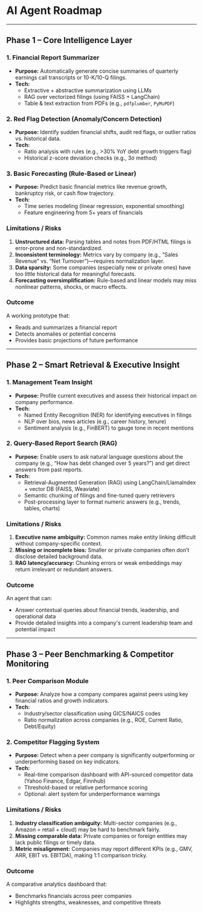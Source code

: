 # AI Agent Roadmap

---

## Phase 1 – Core Intelligence Layer

### 1. Financial Report Summarizer
- **Purpose:** Automatically generate concise summaries of quarterly earnings call transcripts or 10-K/10-Q filings.
- **Tech:**
  - Extractive + abstractive summarization using LLMs
  - RAG over vectorized filings (using FAISS + LangChain)
  - Table & text extraction from PDFs (e.g., `pdfplumber`, `PyMuPDF`)

### 2. Red Flag Detection (Anomaly/Concern Detection)
- **Purpose:** Identify sudden financial shifts, audit red flags, or outlier ratios vs. historical data.
- **Tech:**
  - Ratio analysis with rules (e.g., >30% YoY debt growth triggers flag)
  - Historical z-score deviation checks (e.g., 3σ method)

### 3. Basic Forecasting (Rule-Based or Linear)
- **Purpose:** Predict basic financial metrics like revenue growth, bankruptcy risk, or cash flow trajectory.
- **Tech:**
  - Time series modeling (linear regression, exponential smoothing)
  - Feature engineering from 5+ years of financials

### Limitations / Risks
1. **Unstructured data:** Parsing tables and notes from PDF/HTML filings is error-prone and non-standardized.
2. **Inconsistent terminology:** Metrics vary by company (e.g., “Sales Revenue” vs. “Net Turnover”)—requires normalization layer.
3. **Data sparsity:** Some companies (especially new or private ones) have too little historical data for meaningful forecasts.
4. **Forecasting oversimplification:** Rule-based and linear models may miss nonlinear patterns, shocks, or macro effects.

### Outcome
A working prototype that:
- Reads and summarizes a financial report
- Detects anomalies or potential concerns
- Provides basic projections of future performance

---

## Phase 2 – Smart Retrieval & Executive Insight

### 1. Management Team Insight
- **Purpose:** Profile current executives and assess their historical impact on company performance.
- **Tech:**
  - Named Entity Recognition (NER) for identifying executives in filings
  - NLP over bios, news articles (e.g., career history, tenure)
  - Sentiment analysis (e.g., FinBERT) to gauge tone in recent mentions

### 2. Query-Based Report Search (RAG)
- **Purpose:** Enable users to ask natural language questions about the company (e.g., “How has debt changed over 5 years?”) and get direct answers from past reports.
- **Tech:**
  - Retrieval-Augmented Generation (RAG) using LangChain/LlamaIndex + vector DB (FAISS, Weaviate)
  - Semantic chunking of filings and fine-tuned query retrievers
  - Post-processing layer to format numeric answers (e.g., trends, tables, charts)

### Limitations / Risks
1. **Executive name ambiguity:** Common names make entity linking difficult without company-specific context.
2. **Missing or incomplete bios:** Smaller or private companies often don’t disclose detailed background data.
3. **RAG latency/accuracy:** Chunking errors or weak embeddings may return irrelevant or redundant answers.

### Outcome
An agent that can:
- Answer contextual queries about financial trends, leadership, and operational data
- Provide detailed insights into a company's current leadership team and potential impact

---

## Phase 3 – Peer Benchmarking & Competitor Monitoring

### 1. Peer Comparison Module
- **Purpose:** Analyze how a company compares against peers using key financial ratios and growth indicators.
- **Tech:**
  - Industry/sector classification using GICS/NAICS codes
  - Ratio normalization across companies (e.g., ROE, Current Ratio, Debt/Equity)

### 2. Competitor Flagging System
- **Purpose:** Detect when a peer company is significantly outperforming or underperforming based on key indicators.
- **Tech:**
  - Real-time comparison dashboard with API-sourced competitor data (Yahoo Finance, Edgar, Finnhub)
  - Threshold-based or relative performance scoring
  - Optional: alert system for underperformance warnings

### Limitations / Risks
1. **Industry classification ambiguity:** Multi-sector companies (e.g., Amazon = retail + cloud) may be hard to benchmark fairly.
2. **Missing comparable data:** Private companies or foreign entities may lack public filings or timely data.
3. **Metric misalignment:** Companies may report different KPIs (e.g., GMV, ARR, EBIT vs. EBITDA), making 1:1 comparison tricky.

### Outcome
A comparative analytics dashboard that:
- Benchmarks financials across peer companies
- Highlights strengths, weaknesses, and competitive threats
